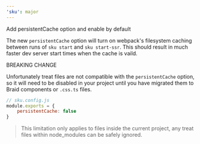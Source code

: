 ```yaml
---
'sku': major
---
```


Add persistentCache option and enable by default

The new `persistentCache` option will turn on webpack's filesystem  caching between runs of `sku start` and `sku start-ssr`. This should result in much faster dev server start times when the cache is vaild. 

BREAKING CHANGE

Unfortunately treat files are not compatible with the `persistentCache` option, so it will need to be disabled in your project until you have migrated them to Braid components or `.css.ts` files. 

```js
// sku.config.js
module.exports = {
    persistentCache: false
}
```

> This limitation only applies to files inside the current project, any treat files within node_modules can be safely ignored. 
